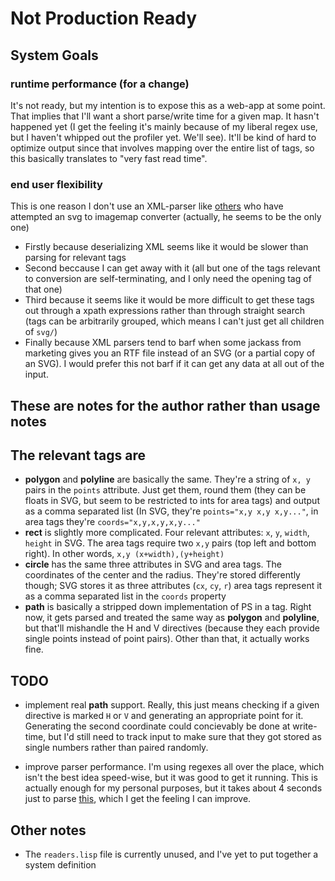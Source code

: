Not Production Ready
====================

## System Goals

### runtime performance (for a change)
It's not ready, but my intention is to expose this as a web-app at some point. That implies that I'll want a short parse/write time for a given map. It hasn't happened yet (I get the feeling it's mainly because of my liberal regex use, but I haven't whipped out the profiler yet. We'll see). It'll be kind of hard to optimize output since that involves mapping over the entire list of tags, so this basically translates to "very fast read time".

### end user flexibility
This is one reason I don't use an XML-parser like [others](http://davidlynch.org/blog/2008/03/creating-an-image-map-from-svg/) who have attempted an svg to imagemap converter (actually, he seems to be the only one)
- Firstly because deserializing XML seems like it would be slower than parsing for relevant tags 
- Second beccause I can get away with it (all but one of the tags relevant to conversion are self-terminating, and I only need the opening tag of that one)
- Third because it seems like it would be more difficult to get these tags out through a xpath expressions rather than through straight search (tags can be arbitrarily grouped, which means I can't just get all children of `svg/`)
- Finally because XML parsers tend to barf when some jackass from marketing gives you an RTF file instead of an SVG (or a partial copy of an SVG). I would prefer this not barf if it can get any data at all out of the input.

These are notes for the author rather than usage notes
------------------------------------------------------

## The relevant tags are
- **polygon** and **polyline** are basically the same. They're a string of `x, y` pairs in the `points` attribute. Just get them, round them (they can be floats in SVG, but seem to be restricted to ints for area tags) and output as a comma separated list (In SVG, they're `points="x,y x,y x,y..."`, in area tags they're `coords="x,y,x,y,x,y..."`
- **rect** is slightly more complicated. Four relevant attributes: `x`, `y`, `width`, `height` in SVG. The area tags require two `x,y` pairs (top left and bottom right). In other words, `x,y (x+width),(y+height)`
- **circle** has the same three attributes in SVG and area tags. The coordinates of the center and the radius. They're stored differently though; SVG stores it as three attributes (`cx`, `cy`, `r`) area tags represent it as a comma separated list in the `coords` property
- **path** is basically a stripped down implementation of PS in a tag. Right now, it gets parsed and treated the same way as **polygon** and **polyline**, but that'll mishandle the H and V directives (because they each provide single points instead of point pairs). Other than that, it actually works fine.

## TODO

- implement real **path** support. Really, this just means checking if a given directive is marked `H` or `V` and generating an appropriate point for it. Generating the second coordinate could concievably be done at write-time, but I'd still need to track input to make sure that they got stored as single numbers rather than paired randomly.

- improve parser performance. I'm using regexes all over the place, which isn't the best idea speed-wise, but it was good to get it running. This is actually enough for my personal purposes, but it takes about 4 seconds just to parse [this](http://en.wikipedia.org/wiki/File:North_america98.svg), which I get the feeling I can improve.

## Other notes

- The `readers.lisp` file is currently unused, and I've yet to put together a system definition
